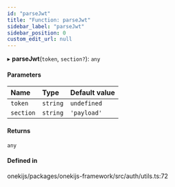 ```yaml
---
id: "parseJwt"
title: "Function: parseJwt"
sidebar_label: "parseJwt"
sidebar_position: 0
custom_edit_url: null
---
```


▸ **parseJwt**(`token`, `section?`): `any`

#### Parameters

| Name | Type | Default value |
| :------ | :------ | :------ |
| `token` | `string` | `undefined` |
| `section` | `string` | `'payload'` |

#### Returns

`any`

#### Defined in

onekijs/packages/onekijs-framework/src/auth/utils.ts:72

